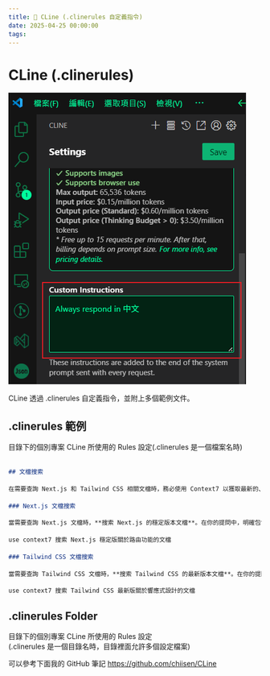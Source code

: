 ```yaml
---
title: 🔗 CLine (.clinerules 自定義指令)  
date: 2025-04-25 00:00:00
tags:
---
```


# CLine (.clinerules)
![MCP](../images/CLine_Custom_Instructions.png)  

CLine 透過 .clinerules 自定義指令，並附上多個範例文件。  

<!-- more -->

## .clinerules 範例
目錄下的個別專案 CLine 所使用的 Rules 設定(.clinerules 是一個檔案名時)
```markdown

## 文檔搜索

在需要查詢 Next.js 和 Tailwind CSS 相關文檔時，務必使用 Context7 以獲取最新的、版本相關的文檔信息。

### Next.js 文檔搜索

當需要查詢 Next.js 文檔時，**搜索 Next.js 的穩定版本文檔**。在你的提問中，明確包含 `use context7` 並指明需要 Next.js 的穩定版文檔。例如：

use context7 搜索 Next.js 穩定版關於路由功能的文檔

### Tailwind CSS 文檔搜索

當需要查詢 Tailwind CSS 文檔時，**搜索 Tailwind CSS 的最新版本文檔**。在你的提問中，明確包含 `use context7` 並指明需要 Tailwind CSS 的最新文檔。例如：

use context7 搜索 Tailwind CSS 最新版關於響應式設計的文檔
```

## .clinerules Folder
目錄下的個別專案 CLine 所使用的 Rules 設定  
(.clinerules 是一個目錄名時，目錄裡面允許多個設定檔案)  

可以參考下面我的 GitHub 筆記 https://github.com/chiisen/CLine  
